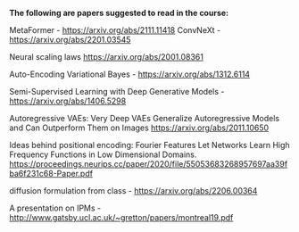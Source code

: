 **The following are papers suggested to read in the course:**

MetaFormer - https://arxiv.org/abs/2111.11418
ConvNeXt - https://arxiv.org/abs/2201.03545

Neural scaling laws https://arxiv.org/abs/2001.08361

Auto-Encoding Variational Bayes - https://arxiv.org/abs/1312.6114

Semi-Supervised Learning with Deep Generative Models - https://arxiv.org/abs/1406.5298

Autoregressive VAEs: Very Deep VAEs Generalize Autoregressive Models and Can Outperform Them on Images
https://arxiv.org/abs/2011.10650

Ideas behind positional encoding: 
Fourier Features Let Networks Learn High Frequency Functions in Low Dimensional Domains.
https://proceedings.neurips.cc/paper/2020/file/55053683268957697aa39fba6f231c68-Paper.pdf

diffusion formulation from class - https://arxiv.org/abs/2206.00364

A presentation on IPMs - http://www.gatsby.ucl.ac.uk/~gretton/papers/montreal19.pdf
